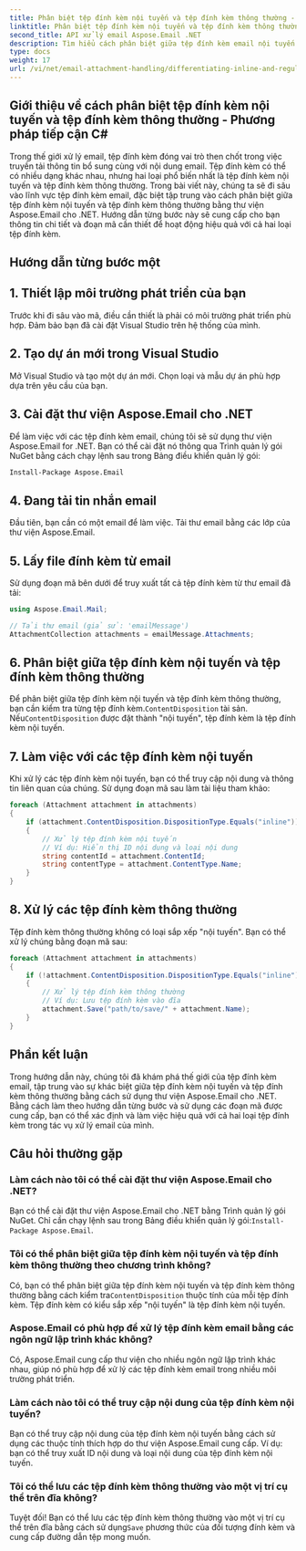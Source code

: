 ```yaml
---
title: Phân biệt tệp đính kèm nội tuyến và tệp đính kèm thông thường - Phương pháp tiếp cận C#
linktitle: Phân biệt tệp đính kèm nội tuyến và tệp đính kèm thông thường - Phương pháp tiếp cận C#
second_title: API xử lý email Aspose.Email .NET
description: Tìm hiểu cách phân biệt giữa tệp đính kèm email nội tuyến và tệp đính kèm email thông thường bằng Aspose.Email cho .NET. Hướng dẫn toàn diện với các ví dụ về mã.
type: docs
weight: 17
url: /vi/net/email-attachment-handling/differentiating-inline-and-regular-attachments-csharp-approach/
---
```


## Giới thiệu về cách phân biệt tệp đính kèm nội tuyến và tệp đính kèm thông thường - Phương pháp tiếp cận C#

Trong thế giới xử lý email, tệp đính kèm đóng vai trò then chốt trong việc truyền tải thông tin bổ sung cùng với nội dung email. Tệp đính kèm có thể có nhiều dạng khác nhau, nhưng hai loại phổ biến nhất là tệp đính kèm nội tuyến và tệp đính kèm thông thường. Trong bài viết này, chúng ta sẽ đi sâu vào lĩnh vực tệp đính kèm email, đặc biệt tập trung vào cách phân biệt giữa tệp đính kèm nội tuyến và tệp đính kèm thông thường bằng thư viện Aspose.Email cho .NET. Hướng dẫn từng bước này sẽ cung cấp cho bạn thông tin chi tiết và đoạn mã cần thiết để hoạt động hiệu quả với cả hai loại tệp đính kèm.

## Hướng dẫn từng bước một

## 1. Thiết lập môi trường phát triển của bạn

Trước khi đi sâu vào mã, điều cần thiết là phải có môi trường phát triển phù hợp. Đảm bảo bạn đã cài đặt Visual Studio trên hệ thống của mình.

## 2. Tạo dự án mới trong Visual Studio

Mở Visual Studio và tạo một dự án mới. Chọn loại và mẫu dự án phù hợp dựa trên yêu cầu của bạn.

## 3. Cài đặt thư viện Aspose.Email cho .NET

Để làm việc với các tệp đính kèm email, chúng tôi sẽ sử dụng thư viện Aspose.Email for .NET. Bạn có thể cài đặt nó thông qua Trình quản lý gói NuGet bằng cách chạy lệnh sau trong Bảng điều khiển quản lý gói:

```bash
Install-Package Aspose.Email
```

## 4. Đang tải tin nhắn email

Đầu tiên, bạn cần có một email để làm việc. Tải thư email bằng các lớp của thư viện Aspose.Email.

## 5. Lấy file đính kèm từ email

Sử dụng đoạn mã bên dưới để truy xuất tất cả tệp đính kèm từ thư email đã tải:

```csharp
using Aspose.Email.Mail;

// Tải thư email (giả sử: 'emailMessage')
AttachmentCollection attachments = emailMessage.Attachments;
```

## 6. Phân biệt giữa tệp đính kèm nội tuyến và tệp đính kèm thông thường

Để phân biệt giữa tệp đính kèm nội tuyến và tệp đính kèm thông thường, bạn cần kiểm tra từng tệp đính kèm.`ContentDisposition` tài sản. Nếu`ContentDisposition` được đặt thành "nội tuyến", tệp đính kèm là tệp đính kèm nội tuyến.

## 7. Làm việc với các tệp đính kèm nội tuyến

Khi xử lý các tệp đính kèm nội tuyến, bạn có thể truy cập nội dung và thông tin liên quan của chúng. Sử dụng đoạn mã sau làm tài liệu tham khảo:

```csharp
foreach (Attachment attachment in attachments)
{
    if (attachment.ContentDisposition.DispositionType.Equals("inline"))
    {
        // Xử lý tệp đính kèm nội tuyến
        // Ví dụ: Hiển thị ID nội dung và loại nội dung
        string contentId = attachment.ContentId;
        string contentType = attachment.ContentType.Name;
    }
}
```

## 8. Xử lý các tệp đính kèm thông thường

Tệp đính kèm thông thường không có loại sắp xếp "nội tuyến". Bạn có thể xử lý chúng bằng đoạn mã sau:

```csharp
foreach (Attachment attachment in attachments)
{
    if (!attachment.ContentDisposition.DispositionType.Equals("inline"))
    {
        // Xử lý tệp đính kèm thông thường
        // Ví dụ: Lưu tệp đính kèm vào đĩa
        attachment.Save("path/to/save/" + attachment.Name);
    }
}
```

## Phần kết luận

Trong hướng dẫn này, chúng tôi đã khám phá thế giới của tệp đính kèm email, tập trung vào sự khác biệt giữa tệp đính kèm nội tuyến và tệp đính kèm thông thường bằng cách sử dụng thư viện Aspose.Email cho .NET. Bằng cách làm theo hướng dẫn từng bước và sử dụng các đoạn mã được cung cấp, bạn có thể xác định và làm việc hiệu quả với cả hai loại tệp đính kèm trong tác vụ xử lý email của mình.

## Câu hỏi thường gặp

### Làm cách nào tôi có thể cài đặt thư viện Aspose.Email cho .NET?

 Bạn có thể cài đặt thư viện Aspose.Email cho .NET bằng Trình quản lý gói NuGet. Chỉ cần chạy lệnh sau trong Bảng điều khiển quản lý gói:`Install-Package Aspose.Email`.

### Tôi có thể phân biệt giữa tệp đính kèm nội tuyến và tệp đính kèm thông thường theo chương trình không?

 Có, bạn có thể phân biệt giữa tệp đính kèm nội tuyến và tệp đính kèm thông thường bằng cách kiểm tra`ContentDisposition` thuộc tính của mỗi tệp đính kèm. Tệp đính kèm có kiểu sắp xếp "nội tuyến" là tệp đính kèm nội tuyến.

### Aspose.Email có phù hợp để xử lý tệp đính kèm email bằng các ngôn ngữ lập trình khác không?

Có, Aspose.Email cung cấp thư viện cho nhiều ngôn ngữ lập trình khác nhau, giúp nó phù hợp để xử lý các tệp đính kèm email trong nhiều môi trường phát triển.

### Làm cách nào tôi có thể truy cập nội dung của tệp đính kèm nội tuyến?

Bạn có thể truy cập nội dung của tệp đính kèm nội tuyến bằng cách sử dụng các thuộc tính thích hợp do thư viện Aspose.Email cung cấp. Ví dụ: bạn có thể truy xuất ID nội dung và loại nội dung của tệp đính kèm nội tuyến.

### Tôi có thể lưu các tệp đính kèm thông thường vào một vị trí cụ thể trên đĩa không?

 Tuyệt đối! Bạn có thể lưu các tệp đính kèm thông thường vào một vị trí cụ thể trên đĩa bằng cách sử dụng`Save` phương thức của đối tượng đính kèm và cung cấp đường dẫn tệp mong muốn.